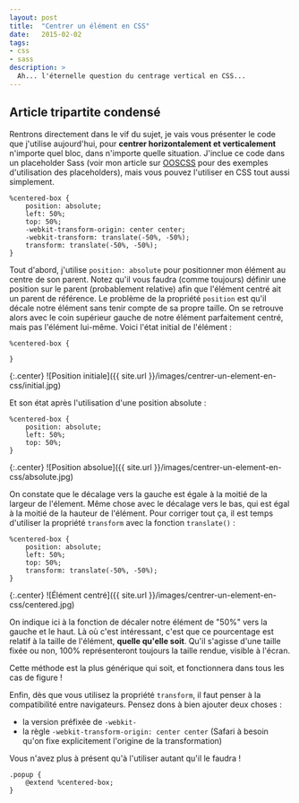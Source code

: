 ```yaml
---
layout: post
title:  "Centrer un élément en CSS"
date:   2015-02-02
tags: 
- css
- sass
description: >
  Ah... l'éternelle question du centrage vertical en CSS...
---
```


## Article tripartite condensé

Rentrons directement dans le vif du sujet, je vais vous présenter le code que j'utilise aujourd'hui, pour **centrer horizontalement et verticalement** n'importe quel bloc, dans n'importe quelle situation. J'inclue ce code dans un placeholder Sass (voir mon article sur [OOSCSS](http://blog.smarchal.com/oocss-et-ooscss) pour des exemples d'utilisation des placeholders), mais vous pouvez l'utiliser en CSS tout aussi simplement.

    %centered-box {
    	position: absolute;
    	left: 50%;
    	top: 50%;
    	-webkit-transform-origin: center center;
    	-webkit-transform: translate(-50%, -50%);
    	transform: translate(-50%, -50%);
    }

Tout d'abord, j'utilise `position: absolute` pour positionner mon élément au centre de son parent. Notez qu'il vous faudra (comme toujours) définir une position sur le parent (probablement relative) afin que l'élément centré ait un parent de référence. Le problème de la propriété `position` est qu'il décale notre élément sans tenir compte de sa propre taille. On se retrouve alors avec le coin supérieur gauche de notre élément parfaitement centré, mais pas l'élément lui-même. Voici l'état initial de l'élément :

	%centered-box {

    }

{:.center}
![Position initiale]({{ site.url }}/images/centrer-un-element-en-css/initial.jpg)

Et son état après l'utilisation d'une position absolute :

	%centered-box {
    	position: absolute;
    	left: 50%;
    	top: 50%;
    }

{:.center}
![Position absolue]({{ site.url }}/images/centrer-un-element-en-css/absolute.jpg)

On constate que le décalage vers la gauche est égale à la moitié de la largeur de l'élement. Même chose avec le décalage vers le bas, qui est égal à la moitié de la hauteur de l'élément. Pour corriger tout ça, il est temps d'utiliser la propriété `transform` avec la fonction `translate()` :

	%centered-box {
    	position: absolute;
    	left: 50%;
    	top: 50%;
    	transform: translate(-50%, -50%);
    }

{:.center}
![Élément centré]({{ site.url }}/images/centrer-un-element-en-css/centered.jpg)

On indique ici à la fonction de décaler notre élément de "50%" vers la gauche et le haut. Là où c'est intéressant, c'est que ce pourcentage est relatif à la taille de l'élément, **quelle qu'elle soit**. Qu'il s'agisse d'une taille fixée ou non, 100% représenteront toujours la taille rendue, visible à l'écran. 

Cette méthode est la plus générique qui soit, et fonctionnera dans tous les cas de figure !

Enfin, dès que vous utilisez la propriété `transform`, il faut penser à la compatibilité entre navigateurs. Pensez dons à bien ajouter deux choses :

- la version préfixée de `-webkit-`
- la règle `-webkit-transform-origin: center center` (Safari à besoin qu'on fixe explicitement l'origine de la transformation)

Vous n'avez plus à présent qu'à l'utiliser autant qu'il le faudra !

	.popup {
		@extend %centered-box;
	}
